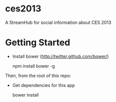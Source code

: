ces2013
=======

A StreamHub for social information about CES 2013

# Getting Started

* Install bower (http://twitter.github.com/bower/)

    npm install bower -g

Then, from the root of this repo:

* Get dependencies for this app

    bower install

